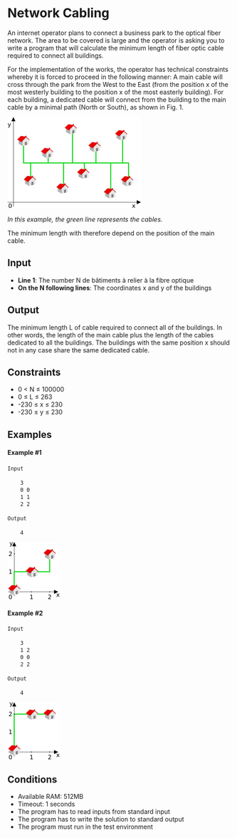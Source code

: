 # Network Cabling

An internet operator plans to connect a business park to the optical fiber network. The area to be covered is large and the operator is asking you to write a program that will calculate the minimum length of fiber optic cable required to connect all buildings.

For the implementation of the works, the operator has technical constraints whereby it is forced to proceed in the following manner:
A main cable will cross through the park from the West to the East (from the position x of the most westerly building to the position x of the most easterly building).
For each building, a dedicated cable will connect from the building to the main cable by a minimal path (North or South), as shown in Fig. 1.

![Fig. 1](img/fig1.png 'Fig. 1')

_In this example, the green line represents the cables._

The minimum length with therefore depend on the position of the main cable.

## Input

* **Line 1**: The number N de bâtiments à relier à la fibre optique
* **On the N following lines**: The coordinates x and y of the buildings

## Output

The minimum length L of cable required to connect all of the buildings. In other words, the length of the main cable plus the length of the cables dedicated to all the buildings.
The buildings with the same position x should not in any case share the same dedicated cable.

## Constraints

* 0 < N ≤ 100000
* 0 ≤ L ≤ 263
* -230 ≤ x ≤ 230
* -230 ≤ y ≤ 230

## Examples

#### Example #1

    Input

        3
        0 0
        1 1
        2 2

    Output

        4

![Example #1](img/example.png 'Example #1')

#### Example #2

    Input

        3
        1 2
        0 0
        2 2

    Output

        4

![Example #2](img/example2.png 'Example #2')

## Conditions

* Available RAM: 512MB
* Timeout: 1 seconds
* The program has to read inputs from standard input
* The program has to write the solution to standard output
* The program must run in the test environment